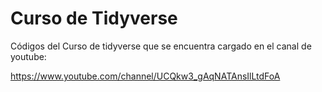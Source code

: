 # Curso de Tidyverse
 
 Códigos del Curso de tidyverse que se encuentra cargado en el canal de youtube:
 
https://www.youtube.com/channel/UCQkw3_gAqNATAnsIlLtdFoA


